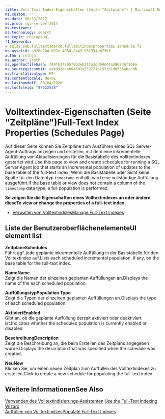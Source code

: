 ```yaml
---
title: Voll Text Index-Eigenschaften (Seite "Zeitpläne") | Microsoft-Dokumentation
ms.custom: ''
ms.date: 06/13/2017
ms.prod: sql-server-2014
ms.reviewer: ''
ms.technology: search
ms.topic: conceptual
f1_keywords:
- sql12.swb.fulltextsearch.fulltextindexproperties.schedule.f1
ms.assetid: a828e284-097e-4854-8c49-931934eb73bf
author: rothja
ms.author: jroth
ms.openlocfilehash: f49fb37295f0b3eb2f1a2dd04d44ab86236f109a
ms.sourcegitcommit: ad4d92dce894592a259721a1571b1d8736abacdb
ms.translationtype: MT
ms.contentlocale: de-DE
ms.lasthandoff: 08/04/2020
ms.locfileid: "87622838"
---
```

# <a name="full-text-index-properties-schedules-page"></a><span data-ttu-id="5549e-102">Volltextindex-Eigenschaften (Seite "Zeitpläne")</span><span class="sxs-lookup"><span data-stu-id="5549e-102">Full-Text Index Properties (Schedules Page)</span></span>
  <span data-ttu-id="5549e-103">Auf dieser Seite können Sie Zeitpläne zum Ausführen eines SQL Server-Agent-Auftrags anzeigen und erstellen, mit dem eine inkrementelle Auffüllung von Aktualisierungen für die Basistabelle des Volltextindexes gestartet wird.</span><span class="sxs-lookup"><span data-stu-id="5549e-103">Use this page to view and create schedules for running a SQL Server Agent job that starts an incremental population of updates to the base table of the full-text index.</span></span> <span data-ttu-id="5549e-104">Wenn die Basistabelle oder Sicht keine Spalte für den Datentyp `timestamp` enthält, wird eine vollständige Auffüllung ausgeführt.</span><span class="sxs-lookup"><span data-stu-id="5549e-104">If the base table or view does not contain a column of the `timestamp` data type, a full population is performed.</span></span>  
  
 <span data-ttu-id="5549e-105">**So zeigen Sie die Eigenschaften eines Volltextindexes an oder ändern diese**</span><span class="sxs-lookup"><span data-stu-id="5549e-105">**To view or change the properties of a full-text index**</span></span>  
  
-   [<span data-ttu-id="5549e-106">Verwalten von Volltextindizes</span><span class="sxs-lookup"><span data-stu-id="5549e-106">Manage Full-Text Indexes</span></span>](../relational-databases/indexes/indexes.md)  
  
## <a name="ui-element-list"></a><span data-ttu-id="5549e-107">Liste der Benutzeroberflächenelemente</span><span class="sxs-lookup"><span data-stu-id="5549e-107">UI element list</span></span>  
 <span data-ttu-id="5549e-108">**Zeitpläne**</span><span class="sxs-lookup"><span data-stu-id="5549e-108">**Schedules**</span></span>  
 <span data-ttu-id="5549e-109">Führt ggf. jede geplante inkrementelle Auffüllung in der Basistabelle für den Volltextindex auf.</span><span class="sxs-lookup"><span data-stu-id="5549e-109">Lists each scheduled incremental population, if any, on the base table for the full-text index.</span></span>  
  
 <span data-ttu-id="5549e-110">**Name**</span><span class="sxs-lookup"><span data-stu-id="5549e-110">**Name**</span></span>  
 <span data-ttu-id="5549e-111">Zeigt die Namen der einzelnen geplanten Auffüllungen an.</span><span class="sxs-lookup"><span data-stu-id="5549e-111">Displays the name of the each scheduled population.</span></span>  
  
 <span data-ttu-id="5549e-112">**Auffüllungstyp**</span><span class="sxs-lookup"><span data-stu-id="5549e-112">**Population Type**</span></span>  
 <span data-ttu-id="5549e-113">Zeigt die Typen der einzelnen geplanten Auffüllungen an.</span><span class="sxs-lookup"><span data-stu-id="5549e-113">Displays the type of each scheduled population.</span></span>  
  
 <span data-ttu-id="5549e-114">**Aktiviert**</span><span class="sxs-lookup"><span data-stu-id="5549e-114">**Enabled**</span></span>  
 <span data-ttu-id="5549e-115">Gibt an, ob die geplante Auffüllung derzeit aktiviert oder deaktiviert ist.</span><span class="sxs-lookup"><span data-stu-id="5549e-115">Indicates whether the scheduled population is currently enabled or disabled.</span></span>  
  
 <span data-ttu-id="5549e-116">**Beschreibung**</span><span class="sxs-lookup"><span data-stu-id="5549e-116">**Description**</span></span>  
 <span data-ttu-id="5549e-117">Zeigt die Beschreibung an, die beim Erstellen des Zeitplans  angegeben wurde.</span><span class="sxs-lookup"><span data-stu-id="5549e-117">Displays the description that was specified when the schedule was created.</span></span>  
  
 <span data-ttu-id="5549e-118">**Neu**</span><span class="sxs-lookup"><span data-stu-id="5549e-118">**New**</span></span>  
 <span data-ttu-id="5549e-119">Klicken Sie, um einen neuen Zeitplan zum Auffüllen des Volltextindexes zu erstellen.</span><span class="sxs-lookup"><span data-stu-id="5549e-119">Click to create a new schedule for populating the full-text index.</span></span>  
  
## <a name="see-also"></a><span data-ttu-id="5549e-120">Weitere Informationen</span><span class="sxs-lookup"><span data-stu-id="5549e-120">See Also</span></span>  
 <span data-ttu-id="5549e-121">[Verwenden des Volltextindizierungs-Assistenten](../relational-databases/search/use-the-full-text-indexing-wizard.md) </span><span class="sxs-lookup"><span data-stu-id="5549e-121">[Use the Full-Text Indexing Wizard](../relational-databases/search/use-the-full-text-indexing-wizard.md) </span></span>  
 [<span data-ttu-id="5549e-122">Auffüllen von Volltextindizes</span><span class="sxs-lookup"><span data-stu-id="5549e-122">Populate Full-Text Indexes</span></span>](../relational-databases/search/populate-full-text-indexes.md)  
  
  
